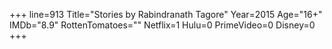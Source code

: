 +++
line=913
Title="Stories by Rabindranath Tagore"
Year=2015
Age="16+"
IMDb="8.9"
RottenTomatoes=""
Netflix=1
Hulu=0
PrimeVideo=0
Disney=0
+++

